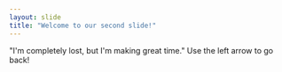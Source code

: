 ```yaml
---
layout: slide
title: "Welcome to our second slide!"
---
```

"I'm completely lost, but I'm making great time."
Use the left arrow to go back!
